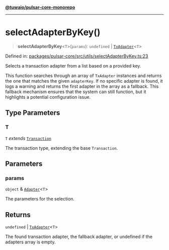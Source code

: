 [**@tuwaio/pulsar-core-monorepo**](../../../README.md)

***

# selectAdapterByKey()

> **selectAdapterByKey**\<`T`\>(`params`): `undefined` \| [`TxAdapter`](../type-aliases/TxAdapter.md)\<`T`\>

Defined in: [packages/pulsar-core/src/utils/selectAdapterByKey.ts:23](https://github.com/TuwaIO/pulsar-core/blob/5415e11372c5ba1e590020a446666e4f0bb4d82d/packages/pulsar-core/src/utils/selectAdapterByKey.ts#L23)

Selects a transaction adapter from a list based on a provided key.

This function searches through an array of `TxAdapter` instances and returns the one
that matches the given `adapterKey`. If no specific adapter is found, it logs a warning
and returns the first adapter in the array as a fallback. This fallback mechanism
ensures that the system can still function, but it highlights a potential configuration issue.

## Type Parameters

### T

`T` *extends* [`Transaction`](../type-aliases/Transaction.md)

The transaction type, extending the base `Transaction`.

## Parameters

### params

`object` & [`Adapter`](../type-aliases/Adapter.md)\<`T`\>

The parameters for the selection.

## Returns

`undefined` \| [`TxAdapter`](../type-aliases/TxAdapter.md)\<`T`\>

The found transaction adapter, the fallback adapter, or undefined if the adapters array is empty.
